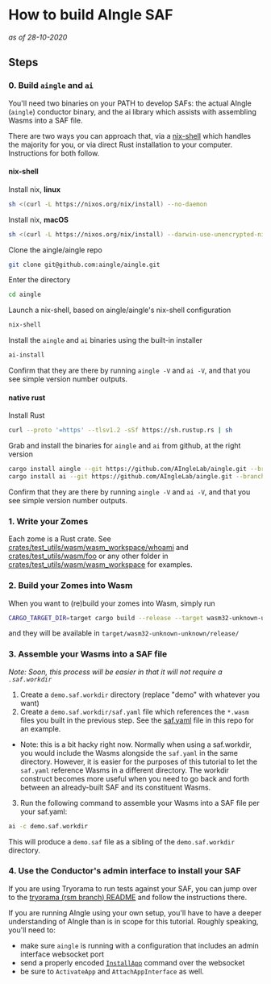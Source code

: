 # How to build AIngle SAF

*as of 28-10-2020*

## Steps

### 0. Build `aingle` and `ai`

You'll need two binaries on your PATH to develop SAFs: the actual AIngle (`aingle`) conductor binary, and the ai library which assists with assembling Wasms into a SAF file.

There are two ways you can approach that, via a [nix-shell](https://nixos.org/manual/nix/stable/#ch-installing-binary) which handles the majority for you, or via direct Rust installation to your computer. Instructions for both follow.

#### nix-shell

Install nix, **linux**
```bash
sh <(curl -L https://nixos.org/nix/install) --no-daemon
```
Install nix, **macOS**
```bash
sh <(curl -L https://nixos.org/nix/install) --darwin-use-unencrypted-nix-store-volume
```

Clone the aingle/aingle repo
```bash
git clone git@github.com:aingle/aingle.git
```

Enter the directory
```bash
cd aingle
```

Launch a nix-shell, based on aingle/aingle's nix-shell configuration
```bash
nix-shell
```

Install the `aingle` and `ai` binaries using the built-in installer
```bash
ai-install
```

Confirm that they are there by running `aingle -V` and `ai -V`, and that you see simple version number outputs.

#### native rust

Install Rust
```bash
curl --proto '=https' --tlsv1.2 -sSf https://sh.rustup.rs | sh
```

Grab and install the binaries for `aingle` and `ai` from github, at the right version
```bash
cargo install aingle --git https://github.com/AIngleLab/aingle.git --branch develop
cargo install ai --git https://github.com/AIngleLab/aingle.git --branch develop
```

Confirm that they are there by running `aingle -V` and `ai -V`, and that you see simple version number outputs.

### 1. Write your Zomes

Each zome is a Rust crate. See [crates/test_utils/wasm/wasm_workspace/whoami](../crates/test_utils/wasm/wasm_workspace/whoami) and [crates/test_utils/wasm/foo](../crates/test_utils/wasm/wasm_workspace/foo) or any other folder in [crates/test_utils/wasm/wasm_workspace](../crates/test_utils/wasm/wasm_workspace) for examples.

### 2. Build your Zomes into Wasm

When you want to (re)build your zomes into Wasm, simply run

```bash
CARGO_TARGET_DIR=target cargo build --release --target wasm32-unknown-unknown
```

and they will be available in `target/wasm32-unknown-unknown/release/`

### 3. Assemble your Wasms into a SAF file

*Note: Soon, this process will be easier in that it will not require a `.saf.workdir`*

1. Create a `demo.saf.workdir` directory (replace "demo" with whatever you want)
2. Create a `demo.saf.workdir/saf.yaml` file which references the `*.wasm` files you built in the previous step. See the [saf.yaml](saf.yaml) file in this repo for an example.
  - Note: this is a bit hacky right now. Normally when using a saf.workdir, you would include the Wasms alongside the `saf.yaml` in the same directory. However, it is easier for the purposes of this tutorial to let the `saf.yaml` reference Wasms in a different directory. The workdir construct becomes more useful when you need to go back and forth between an already-built SAF and its constituent Wasms.
3. Run the following command to assemble your Wasms into a SAF file per your saf.yaml:

```bash
ai -c demo.saf.workdir
```

This will produce a `demo.saf` file as a sibling of the `demo.saf.workdir` directory.

### 4. Use the Conductor's admin interface to install your SAF

If you are using Tryorama to run tests against your SAF, you can jump over to the [tryorama (rsm branch) README](https://github.com/AIngleLab/tryorama/tree/rsm) and follow the instructions there.

If you are running AIngle using your own setup, you'll have to have a deeper understanding of AIngle than is in scope for this tutorial. Roughly speaking, you'll need to:

- make sure `aingle` is running with a configuration that includes an admin interface websocket port
- send a properly encoded [`InstallApp`](https://github.com/AIngleLab/aingle/blob/7db6c1e340dd0e741dcc9ffd51ffc832caa36449/crates/types/src/app.rs#L14-L23) command over the websocket
- be sure to `ActivateApp` and `AttachAppInterface` as well.

